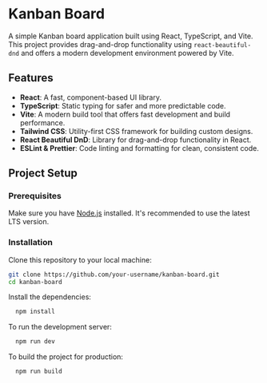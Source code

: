 # Kanban Board

A simple Kanban board application built using React, TypeScript, and Vite. This project provides drag-and-drop functionality using `react-beautiful-dnd` and offers a modern development environment powered by Vite.

## Features

- **React**: A fast, component-based UI library.
- **TypeScript**: Static typing for safer and more predictable code.
- **Vite**: A modern build tool that offers fast development and build performance.
- **Tailwind CSS**: Utility-first CSS framework for building custom designs.
- **React Beautiful DnD**: Library for drag-and-drop functionality in React.
- **ESLint & Prettier**: Code linting and formatting for clean, consistent code.

## Project Setup

### Prerequisites

Make sure you have [Node.js](https://nodejs.org/) installed. It's recommended to use the latest LTS version.

### Installation

Clone this repository to your local machine:

```bash
git clone https://github.com/your-username/kanban-board.git
cd kanban-board
```

Install the dependencies:

```bash
  npm install
```

To run the development server:

```bash
  npm run dev
```

To build the project for production:

```bash
  npm run build
```
